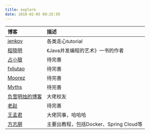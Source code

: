 ```yaml
---
title: explore
date: 2018-02-05 09:25:59
---
```



| 博客 | 描述 |
|:--|:--|
| [jenkov](http://tutorials.jenkov.com/) | 各类走心tutorial |
| [程晓明](http://www.infoq.com/cn/profile/%E7%A8%8B%E6%99%93%E6%98%8E) | 《Java并发编程的艺术》一书的作者 |
| [占小狼](https://www.jianshu.com/u/c169fce5179b) | 待完善 |
| [fxliutao](https://www.jianshu.com/u/c169fce5179b) | 待完善 |
| [Moorez](http://shenzekun.cn/) | 待完善 |
| [Myths](https://blog.mythsman.com/) | 待完善 |
| [负雪明烛的博客](http://fuxuemingzhu.me/2017/08/12/hexo-next-polish/) | 大佬校友 |
| [老赵](http://blog.zhaojie.me/) | 待完善 |
| [王孟君](https://my.oschina.net/wangmengjun?sort=time&p=10&temp=1518002154206) | 大佬同事，哈哈哈 |
| [方志朋](https://blog.csdn.net/forezp?t=1) | 主要出教程，包括Docker、Spring Cloud等 |